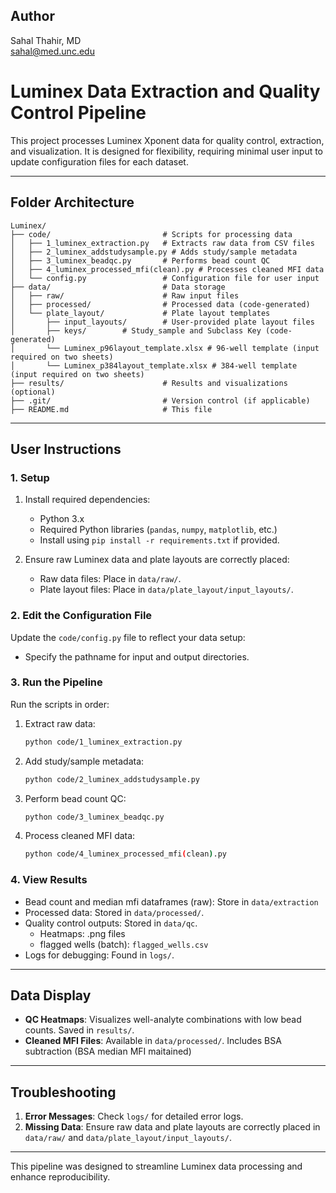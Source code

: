## Author

Sahal Thahir, MD  
sahal@med.unc.edu


# Luminex Data Extraction and Quality Control Pipeline

This project processes Luminex Xponent data for quality control, extraction, and visualization. It is designed for flexibility, requiring minimal user input to update configuration files for each dataset.

---

## Folder Architecture

```
Luminex/
├── code/                         # Scripts for processing data
│   ├── 1_luminex_extraction.py   # Extracts raw data from CSV files
│   ├── 2_luminex_addstudysample.py # Adds study/sample metadata
│   ├── 3_luminex_beadqc.py       # Performs bead count QC
│   ├── 4_luminex_processed_mfi(clean).py # Processes cleaned MFI data
│   └── config.py                 # Configuration file for user input
├── data/                         # Data storage
│   ├── raw/                      # Raw input files
│   ├── processed/                # Processed data (code-generated)
│   └── plate_layout/             # Plate layout templates
│       ├── input_layouts/        # User-provided plate layout files
│       ├── keys/        # Study_sample and Subclass Key (code- generated)
│       └── Luminex_p96layout_template.xlsx # 96-well template (input required on two sheets)
│       └── Luminex_p384layout_template.xlsx # 384-well template (input required on two sheets)
├── results/                      # Results and visualizations (optional)
├── .git/                         # Version control (if applicable)
├── README.md                     # This file
```

---

## User Instructions

### 1. Setup

1. Install required dependencies:
    - Python 3.x
    - Required Python libraries (`pandas`, `numpy`, `matplotlib`, etc.)
    - Install using `pip install -r requirements.txt` if provided.

2. Ensure raw Luminex data and plate layouts are correctly placed:
    - Raw data files: Place in `data/raw/`.
    - Plate layout files: Place in `data/plate_layout/input_layouts/`.

### 2. Edit the Configuration File

Update the `code/config.py` file to reflect your data setup:
- Specify the pathname for input and output directories.

### 3. Run the Pipeline

Run the scripts in order:
1. Extract raw data: 
   ```bash
   python code/1_luminex_extraction.py
   ```
2. Add study/sample metadata:
   ```bash
   python code/2_luminex_addstudysample.py
   ```
3. Perform bead count QC:
   ```bash
   python code/3_luminex_beadqc.py
   ```
4. Process cleaned MFI data:
   ```bash
   python code/4_luminex_processed_mfi(clean).py
   ```

### 4. View Results

- Bead count and median mfi dataframes (raw): Store in `data/extraction`
- Processed data: Stored in `data/processed/`.
- Quality control outputs: Stored in `data/qc`.
   - Heatmaps: .png files
   - flagged wells (batch): `flagged_wells.csv`
- Logs for debugging: Found in `logs/`.

---

## Data Display

- **QC Heatmaps**: Visualizes well-analyte combinations with low bead counts. Saved in `results/`.
- **Cleaned MFI Files**: Available in `data/processed/`. Includes BSA subtraction (BSA median MFI maitained)

---

## Troubleshooting

1. **Error Messages**: Check `logs/` for detailed error logs.
2. **Missing Data**: Ensure raw data and plate layouts are correctly placed in `data/raw/` and `data/plate_layout/input_layouts/`.

---


This pipeline was designed to streamline Luminex data processing and enhance reproducibility.
